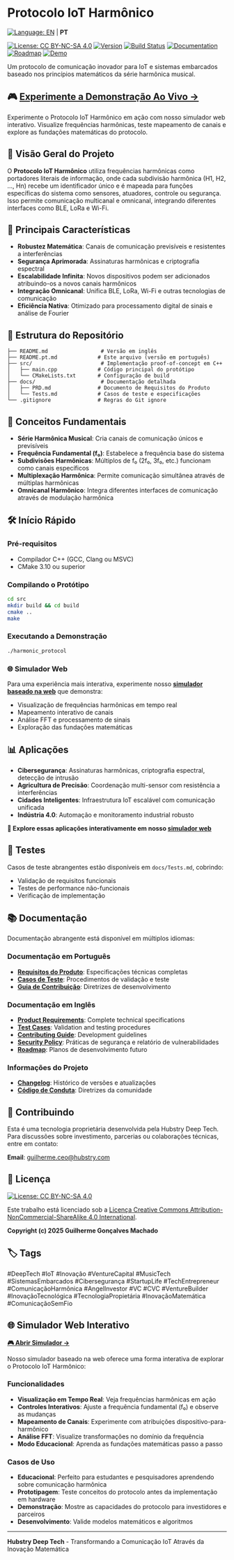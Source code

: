 # Protocolo IoT Harmônico

[![Language: EN](https://img.shields.io/badge/lang-EN-blue.svg)](README.md) | **PT**

[![License: CC BY-NC-SA 4.0](https://img.shields.io/badge/License-CC%20BY--NC--SA%204.0-lightgrey.svg)](https://creativecommons.org/licenses/by-nc-sa/4.0/)
[![Version](https://img.shields.io/badge/version-1.0.0-blue.svg)](CHANGELOG.md)
[![Build Status](https://img.shields.io/badge/build-passing-brightgreen.svg)](#)
[![Documentation](https://img.shields.io/badge/docs-bilingual-success.svg)](docs/)
[![Roadmap](https://img.shields.io/badge/roadmap-available-informational.svg)](ROADMAP.md)
[![Demo](https://img.shields.io/badge/demo-live-brightgreen.svg)](https://hubstry-harmonic-protocol.vercel.app/)

Um protocolo de comunicação inovador para IoT e sistemas embarcados baseado nos princípios matemáticos da série harmônica musical.

## 🎮 **[Experimente a Demonstração Ao Vivo →](https://hubstry-harmonic-protocol.vercel.app/)**

Experimente o Protocolo IoT Harmônico em ação com nosso simulador web interativo. Visualize frequências harmônicas, teste mapeamento de canais e explore as fundações matemáticas do protocolo.

## 🎵 Visão Geral do Projeto

O **Protocolo IoT Harmônico** utiliza frequências harmônicas como portadores literais de informação, onde cada subdivisão harmônica (H1, H2, ..., Hn) recebe um identificador único e é mapeada para funções específicas do sistema como sensores, atuadores, controle ou segurança. Isso permite comunicação multicanal e omnicanal, integrando diferentes interfaces como BLE, LoRa e Wi-Fi.

## 🚀 Principais Características

- **Robustez Matemática**: Canais de comunicação previsíveis e resistentes a interferências
- **Segurança Aprimorada**: Assinaturas harmônicas e criptografia espectral
- **Escalabilidade Infinita**: Novos dispositivos podem ser adicionados atribuindo-os a novos canais harmônicos
- **Integração Omnicanal**: Unifica BLE, LoRa, Wi-Fi e outras tecnologias de comunicação
- **Eficiência Nativa**: Otimizado para processamento digital de sinais e análise de Fourier

## 📁 Estrutura do Repositório

```
├── README.md                 # Versão em inglês
├── README.pt.md             # Este arquivo (versão em português)
├── src/                      # Implementação proof-of-concept em C++
│   ├── main.cpp             # Código principal do protótipo
│   └── CMakeLists.txt       # Configuração de build
├── docs/                     # Documentação detalhada
│   ├── PRD.md               # Documento de Requisitos do Produto
│   └── Tests.md             # Casos de teste e especificações
└── .gitignore               # Regras do Git ignore
```

## 🔧 Conceitos Fundamentais

- **Série Harmônica Musical**: Cria canais de comunicação únicos e previsíveis
- **Frequência Fundamental (f₀)**: Estabelece a frequência base do sistema
- **Subdivisões Harmônicas**: Múltiplos de f₀ (2f₀, 3f₀, etc.) funcionam como canais específicos
- **Multiplexação Harmônica**: Permite comunicação simultânea através de múltiplas harmônicas
- **Omnicanal Harmônico**: Integra diferentes interfaces de comunicação através de modulação harmônica

## 🛠️ Início Rápido

### Pré-requisitos
- Compilador C++ (GCC, Clang ou MSVC)
- CMake 3.10 ou superior

### Compilando o Protótipo

```bash
cd src
mkdir build && cd build
cmake ..
make
```

### Executando a Demonstração

```bash
./harmonic_protocol
```

### 🌐 Simulador Web

Para uma experiência mais interativa, experimente nosso **[simulador baseado na web](https://hubstry-harmonic-protocol.vercel.app/)** que demonstra:
- Visualização de frequências harmônicas em tempo real
- Mapeamento interativo de canais
- Análise FFT e processamento de sinais
- Exploração das fundações matemáticas

## 📊 Aplicações

- **Cibersegurança**: Assinaturas harmônicas, criptografia espectral, detecção de intrusão
- **Agricultura de Precisão**: Coordenação multi-sensor com resistência a interferências
- **Cidades Inteligentes**: Infraestrutura IoT escalável com comunicação unificada
- **Indústria 4.0**: Automação e monitoramento industrial robusto

**🎯 Explore essas aplicações interativamente em nosso [simulador web](https://hubstry-harmonic-protocol.vercel.app/)**

## 🧪 Testes

Casos de teste abrangentes estão disponíveis em `docs/Tests.md`, cobrindo:
- Validação de requisitos funcionais
- Testes de performance não-funcionais
- Verificação de implementação

## 📚 Documentação

Documentação abrangente está disponível em múltiplos idiomas:

### Documentação em Português
- **[Requisitos do Produto](docs/pt/PRD.md)**: Especificações técnicas completas
- **[Casos de Teste](docs/pt/Tests.md)**: Procedimentos de validação e teste
- **[Guia de Contribuição](CONTRIBUTING.pt.md)**: Diretrizes de desenvolvimento

### Documentação em Inglês
- **[Product Requirements](docs/en/PRD.md)**: Complete technical specifications
- **[Test Cases](docs/en/Tests.md)**: Validation and testing procedures
- **[Contributing Guide](CONTRIBUTING.md)**: Development guidelines
- **[Security Policy](SECURITY.md)**: Práticas de segurança e relatório de vulnerabilidades
- **[Roadmap](ROADMAP.md)**: Planos de desenvolvimento futuro

### Informações do Projeto
- **[Changelog](CHANGELOG.md)**: Histórico de versões e atualizações
- **[Código de Conduta](CODE_OF_CONDUCT.md)**: Diretrizes da comunidade

## 🤝 Contribuindo

Esta é uma tecnologia proprietária desenvolvida pela Hubstry Deep Tech. Para discussões sobre investimento, parcerias ou colaborações técnicas, entre em contato:

**Email**: guilherme.ceo@hubstry.com

## 📄 Licença

[![License: CC BY-NC-SA 4.0](https://img.shields.io/badge/License-CC%20BY--NC--SA%204.0-lightgrey.svg)](https://creativecommons.org/licenses/by-nc-sa/4.0/)

Este trabalho está licenciado sob a [Licença Creative Commons Attribution-NonCommercial-ShareAlike 4.0 International](https://creativecommons.org/licenses/by-nc-sa/4.0/).

**Copyright (c) 2025 Guilherme Gonçalves Machado**

## 🏷️ Tags

#DeepTech #IoT #Inovação #VentureCapital #MusicTech #SistemasEmbarcados #Cibersegurança #StartupLife #TechEntrepreneur #ComunicaçãoHarmônica #AngelInvestor #VC #CVC #VentureBuilder #InovaçãoTecnológica #TecnologiaPropietária #InovaçãoMatemática #ComunicaçãoSemFio

## 🌐 Simulador Web Interativo

**[🎮 Abrir Simulador →](https://hubstry-harmonic-protocol.vercel.app/)**

Nosso simulador baseado na web oferece uma forma interativa de explorar o Protocolo IoT Harmônico:

### Funcionalidades
- **Visualização em Tempo Real**: Veja frequências harmônicas em ação
- **Controles Interativos**: Ajuste a frequência fundamental (f₀) e observe as mudanças
- **Mapeamento de Canais**: Experimente com atribuições dispositivo-para-harmônico
- **Análise FFT**: Visualize transformações no domínio da frequência
- **Modo Educacional**: Aprenda as fundações matemáticas passo a passo

### Casos de Uso
- **Educacional**: Perfeito para estudantes e pesquisadores aprendendo sobre comunicação harmônica
- **Prototipagem**: Teste conceitos do protocolo antes da implementação em hardware
- **Demonstração**: Mostre as capacidades do protocolo para investidores e parceiros
- **Desenvolvimento**: Valide modelos matemáticos e algoritmos

---

**Hubstry Deep Tech** - Transformando a Comunicação IoT Através da Inovação Matemática
